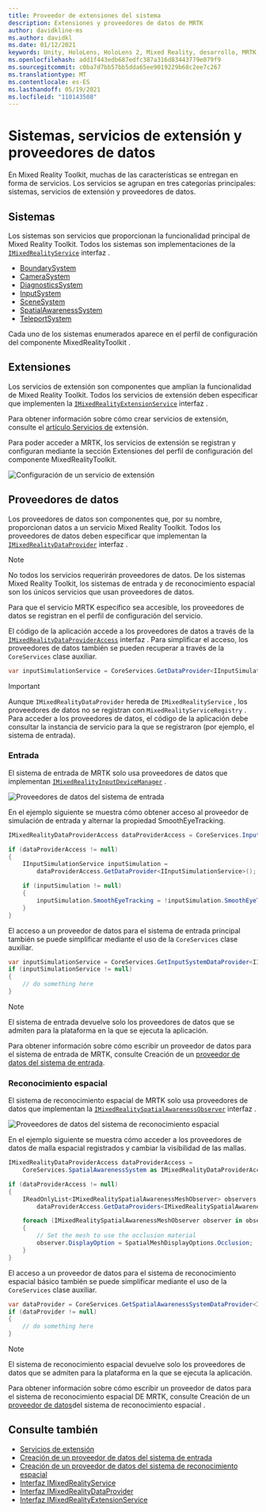 ```yaml
---
title: Proveedor de extensiones del sistema
description: Extensiones y proveedores de datos de MRTK
author: davidkline-ms
ms.author: davidkl
ms.date: 01/12/2021
keywords: Unity, HoloLens, HoloLens 2, Mixed Reality, desarrollo, MRTK, extensiones del sistema,
ms.openlocfilehash: add1f443edb687edfc387a316d83443779e079f9
ms.sourcegitcommit: c0ba7d7bb57bb5dda65ee9019229b68c2ee7c267
ms.translationtype: MT
ms.contentlocale: es-ES
ms.lasthandoff: 05/19/2021
ms.locfileid: "110143508"
---
```

# <a name="systems-extension-services-and-data-providers"></a>Sistemas, servicios de extensión y proveedores de datos

En Mixed Reality Toolkit, muchas de las características se entregan en forma de servicios. Los servicios se agrupan en tres categorías principales: sistemas, servicios de extensión y proveedores de datos.

## <a name="systems"></a>Sistemas

Los sistemas son servicios que proporcionan la funcionalidad principal de Mixed Reality Toolkit. Todos los sistemas son implementaciones de la [`IMixedRealityService`](xref:Microsoft.MixedReality.Toolkit.IMixedRealityService) interfaz .

- [BoundarySystem](../features/boundary/boundary-system-getting-started.md)
- [CameraSystem](../features/camera-system/camera-system-overview.md)
- [DiagnosticsSystem](../features/diagnostics/diagnostics-system-getting-started.md)
- [InputSystem](../features/input/overview.md)
- [SceneSystem](../features/scene-system/scene-system-getting-started.md)
- [SpatialAwarenessSystem](../features/spatial-awareness/spatial-awareness-getting-started.md)
- [TeleportSystem](../features/teleport-system/teleport-system.md)

Cada uno de los sistemas enumerados aparece en el [](../features/profiles/profiles.md)perfil de configuración del componente MixedRealityToolkit .

## <a name="extensions"></a>Extensiones

Los servicios de extensión son componentes que amplían la funcionalidad de Mixed Reality Toolkit. Todos los servicios de extensión deben especificar que implementen la [`IMixedRealityExtensionService`](xref:Microsoft.MixedReality.Toolkit.IMixedRealityExtensionService) interfaz .

Para obtener información sobre cómo crear servicios de extensión, consulte el [artículo Servicios de](../features/extensions/extension-services.md) extensión.

Para poder acceder a MRTK, los servicios de extensión se registran y configuran mediante la sección Extensiones del perfil de configuración del componente MixedRealityToolkit.

![Configuración de un servicio de extensión](../features/images/profiles/ConfiguredExtensionService.png)

## <a name="data-providers"></a>Proveedores de datos

Los proveedores de datos son componentes que, por su nombre, proporcionan datos a un servicio Mixed Reality Toolkit. Todos los proveedores de datos deben especificar que implementan la [`IMixedRealityDataProvider`](xref:Microsoft.MixedReality.Toolkit.IMixedRealityDataProvider) interfaz .

> [!NOTE]
> No todos los servicios requerirán proveedores de datos. De los sistemas Mixed Reality Toolkit, los sistemas de entrada y de reconocimiento espacial son los únicos servicios que usan proveedores de datos.

Para que el servicio MRTK específico sea accesible, los proveedores de datos se registran en el perfil de configuración del servicio.

El código de la aplicación accede a los proveedores de datos a través de la [`IMixedRealityDataProviderAccess`](xref:Microsoft.MixedReality.Toolkit.IMixedRealityDataProviderAccess) interfaz . Para simplificar el acceso, los proveedores de datos también se pueden recuperar a través de la `CoreServices` clase auxiliar.

```c#
var inputSimulationService = CoreServices.GetDataProvider<IInputSimulationService>(CoreServices.InputSystem);
```

> [!IMPORTANT]
> Aunque `IMixedRealityDataProvider` hereda de `IMixedRealityService` , los proveedores de datos no se registran con `MixedRealityServiceRegistry` . Para acceder a los proveedores de datos, el código de la aplicación debe consultar la instancia de servicio para la que se registraron (por ejemplo, el sistema de entrada).

### <a name="input"></a>Entrada

El sistema de entrada de MRTK solo usa proveedores de datos que implementan [`IMixedRealityInputDeviceManager`](xref:Microsoft.MixedReality.Toolkit.Input.IMixedRealityInputDeviceManager) .

![Proveedores de datos del sistema de entrada](../features/images/input/RegisteredServiceProviders.PNG)

En el ejemplo siguiente se muestra cómo obtener acceso al proveedor de simulación de entrada y alternar la propiedad SmoothEyeTracking.

```c#
IMixedRealityDataProviderAccess dataProviderAccess = CoreServices.InputSystem as IMixedRealityDataProviderAccess;

if (dataProviderAccess != null)
{
    IInputSimulationService inputSimulation =
        dataProviderAccess.GetDataProvider<IInputSimulationService>();

    if (inputSimulation != null)
    {
        inputSimulation.SmoothEyeTracking = !inputSimulation.SmoothEyeTracking;
    }
}
```

El acceso a un proveedor de datos para el sistema de entrada principal también se puede simplificar mediante el uso de la `CoreServices` clase auxiliar.

```c#
var inputSimulationService = CoreServices.GetInputSystemDataProvider<IInputSimulationService>();
if (inputSimulationService != null)
{
    // do something here
}
```

> [!NOTE]
> El sistema de entrada devuelve solo los proveedores de datos que se admiten para la plataforma en la que se ejecuta la aplicación.

Para obtener información sobre cómo escribir un proveedor de datos para el sistema de entrada de MRTK, consulte Creación de un [proveedor de datos del sistema de entrada](../features/input/create-data-provider.md).

### <a name="spatial-awareness"></a>Reconocimiento espacial

El sistema de reconocimiento espacial de MRTK solo usa proveedores de datos que implementan la [`IMixedRealitySpatialAwarenessObserver`](xref:Microsoft.MixedReality.Toolkit.SpatialAwareness.IMixedRealitySpatialAwarenessObserver) interfaz .

![Proveedores de datos del sistema de reconocimiento espacial](../features/images/spatial-awareness/SpatialAwarenessProfile.png)

En el ejemplo siguiente se muestra cómo acceder a los proveedores de datos de malla espacial registrados y cambiar la visibilidad de las mallas.

```c#
IMixedRealityDataProviderAccess dataProviderAccess =
    CoreServices.SpatialAwarenessSystem as IMixedRealityDataProviderAccess;

if (dataProviderAccess != null)
{
    IReadOnlyList<IMixedRealitySpatialAwarenessMeshObserver> observers =
        dataProviderAccess.GetDataProviders<IMixedRealitySpatialAwarenessMeshObserver>();

    foreach (IMixedRealitySpatialAwarenessMeshObserver observer in observers)
    {
        // Set the mesh to use the occlusion material
        observer.DisplayOption = SpatialMeshDisplayOptions.Occlusion;
    }
}
```

El acceso a un proveedor de datos para el sistema de reconocimiento espacial básico también se puede simplificar mediante el uso de la `CoreServices` clase auxiliar.

```c#
var dataProvider = CoreServices.GetSpatialAwarenessSystemDataProvider<IMixedRealitySpatialAwarenessMeshObserver>();
if (dataProvider != null)
{
    // do something here
}
```

> [!NOTE]
> El sistema de reconocimiento espacial devuelve solo los proveedores de datos que se admiten para la plataforma en la que se ejecuta la aplicación.

Para obtener información sobre cómo escribir un proveedor de datos para el sistema de reconocimiento espacial DE MRTK, consulte Creación de un [proveedor de datos](../features/spatial-awareness/create-data-provider.md)del sistema de reconocimiento espacial .

## <a name="see-also"></a>Consulte también

- [Servicios de extensión](../features/extensions/extension-services.md)
- [Creación de un proveedor de datos del sistema de entrada](../features/input/create-data-provider.md)
- [Creación de un proveedor de datos del sistema de reconocimiento espacial](../features/spatial-awareness/create-data-provider.md)
- [Interfaz IMixedRealityService](xref:Microsoft.MixedReality.Toolkit.IMixedRealityService)
- [Interfaz IMixedRealityDataProvider](xref:Microsoft.MixedReality.Toolkit.IMixedRealityDataProvider)
- [Interfaz IMixedRealityExtensionService](xref:Microsoft.MixedReality.Toolkit.IMixedRealityExtensionService)
